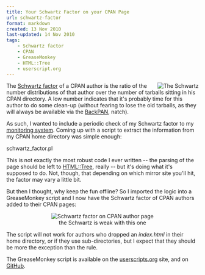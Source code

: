 ```yaml
---
title: Your Schwartz Factor on your CPAN Page
url: schwartz-factor
format: markdown
created: 13 Nov 2010
last-updated: 14 Nov 2010
tags:
    - Schwartz factor
    - CPAN
    - GreaseMonkey
    - HTML::Tree
    - userscript.org
---
```


<div style="float: right">
<img src="__ENTRY_DIR__/poster_schwartz.jpg" alt="The Schwartz" />
</div>

The [Schwartz factor](http://use.perl.org/~brian_d_foy/journal/8314) of a CPAN
author is the ratio of the number distributions of that author over
the number of tarballs sitting in his CPAN directory.
A low number indicates that it's probably
time for this author to do some clean-up (without fearing to lose the old
tarballs, as they will always be available via the
[BackPAN](http://backpan.perl.org), natch). 

As such, I wanted to include a periodic check of my Schwartz factor to my 
[monitoring system](http://babyl.dyndns.org/techblog/entry/system-monitoring-on-the-cheap).
Coming up with a script to extract the information from my CPAN home directory
was simple enough:

<div style="clear: both">
<galuga_code code="perl">schwartz_factor.pl</galuga_code>
</div>

This is not exactly the most robust code I ever written -- the parsing of the
page should be left to [HTML::Tree](cpan), really -- 
but it's doing what it's supposed to do. Not, though, that depending on which mirror site 
you'll hit, the factor may vary a little bit.

But then I thought, why keep the fun offline? So I imported the logic into
a GreaseMonkey script and I now have the Schwartz factor of CPAN authors added
to their CPAN pages:

<div align="center">
<img src="__ENTRY_DIR__/schwartz.png" alt="Schwartz factor on CPAN author page" />
<br/>
<label>the Schwartz is weak with this one</label>
</div>

The script will not work for authors who dropped an *index.html* in their
home directory, or if they use sub-directories, but I expect that they should
be more the exception than the rule.

The GreaseMonkey script is available on the 
[userscripts.org](http://userscripts.org/scripts/show/90454) site,
and on [GitHub](https://github.com/yanick/greaseyanick).

